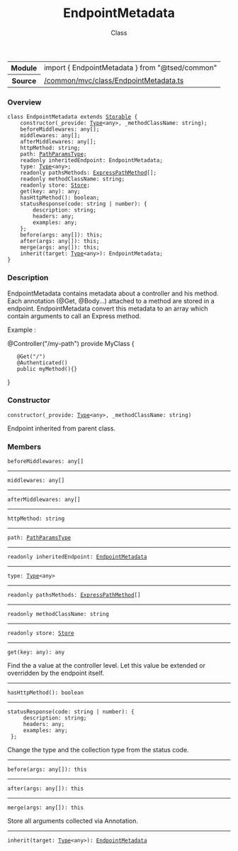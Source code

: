 
<header class="symbol-info-header"><h1 id="endpointmetadata">EndpointMetadata</h1><label class="symbol-info-type-label class">Class</label></header>
<!-- summary -->
<section class="symbol-info"><table class="is-full-width"><tbody><tr><th>Module</th><td><div class="lang-typescript"><span class="token keyword">import</span> { EndpointMetadata }&nbsp;<span class="token keyword">from</span>&nbsp;<span class="token string">"@tsed/common"</span></div></td></tr><tr><th>Source</th><td><a href="https://github.com/Romakita/ts-express-decorators/blob/v4.7.0/src//common/mvc/class/EndpointMetadata.ts#L0-L0">/common/mvc/class/EndpointMetadata.ts</a></td></tr></tbody></table></section>
<!-- overview -->


### Overview


<pre><code class="typescript-lang "><span class="token keyword">class</span> EndpointMetadata <span class="token keyword">extends</span> <a href="#api/core/storable"><span class="token">Storable</span></a> <span class="token punctuation">{</span>
    <span class="token keyword">constructor</span><span class="token punctuation">(</span>_provide<span class="token punctuation">:</span> <a href="#api/core/type"><span class="token">Type</span></a><<span class="token keyword">any</span>><span class="token punctuation">,</span> _methodClassName<span class="token punctuation">:</span> <span class="token keyword">string</span><span class="token punctuation">)</span><span class="token punctuation">;</span>
    beforeMiddlewares<span class="token punctuation">:</span> <span class="token keyword">any</span><span class="token punctuation">[</span><span class="token punctuation">]</span><span class="token punctuation">;</span>
    middlewares<span class="token punctuation">:</span> <span class="token keyword">any</span><span class="token punctuation">[</span><span class="token punctuation">]</span><span class="token punctuation">;</span>
    afterMiddlewares<span class="token punctuation">:</span> <span class="token keyword">any</span><span class="token punctuation">[</span><span class="token punctuation">]</span><span class="token punctuation">;</span>
    httpMethod<span class="token punctuation">:</span> <span class="token keyword">string</span><span class="token punctuation">;</span>
    path<span class="token punctuation">:</span> <a href="#api/common/mvc/pathparamstype"><span class="token">PathParamsType</span></a><span class="token punctuation">;</span>
    <span class="token keyword">readonly</span> inheritedEndpoint<span class="token punctuation">:</span> EndpointMetadata<span class="token punctuation">;</span>
    type<span class="token punctuation">:</span> <a href="#api/core/type"><span class="token">Type</span></a><<span class="token keyword">any</span>><span class="token punctuation">;</span>
    <span class="token keyword">readonly</span> pathsMethods<span class="token punctuation">:</span> <a href="#api/common/mvc/expresspathmethod"><span class="token">ExpressPathMethod</span></a><span class="token punctuation">[</span><span class="token punctuation">]</span><span class="token punctuation">;</span>
    <span class="token keyword">readonly</span> methodClassName<span class="token punctuation">:</span> <span class="token keyword">string</span><span class="token punctuation">;</span>
    <span class="token keyword">readonly</span> store<span class="token punctuation">:</span> <a href="#api/core/store"><span class="token">Store</span></a><span class="token punctuation">;</span>
    <span class="token function">get</span><span class="token punctuation">(</span>key<span class="token punctuation">:</span> <span class="token keyword">any</span><span class="token punctuation">)</span><span class="token punctuation">:</span> <span class="token keyword">any</span><span class="token punctuation">;</span>
    <span class="token function">hasHttpMethod</span><span class="token punctuation">(</span><span class="token punctuation">)</span><span class="token punctuation">:</span> <span class="token keyword">boolean</span><span class="token punctuation">;</span>
    <span class="token function">statusResponse</span><span class="token punctuation">(</span>code<span class="token punctuation">:</span> <span class="token keyword">string</span> | <span class="token keyword">number</span><span class="token punctuation">)</span><span class="token punctuation">:</span> <span class="token punctuation">{</span>
        description<span class="token punctuation">:</span> <span class="token keyword">string</span><span class="token punctuation">;</span>
        headers<span class="token punctuation">:</span> <span class="token keyword">any</span><span class="token punctuation">;</span>
        examples<span class="token punctuation">:</span> <span class="token keyword">any</span><span class="token punctuation">;</span>
    <span class="token punctuation">}</span><span class="token punctuation">;</span>
    <span class="token function">before</span><span class="token punctuation">(</span>args<span class="token punctuation">:</span> <span class="token keyword">any</span><span class="token punctuation">[</span><span class="token punctuation">]</span><span class="token punctuation">)</span><span class="token punctuation">:</span> this<span class="token punctuation">;</span>
    <span class="token function">after</span><span class="token punctuation">(</span>args<span class="token punctuation">:</span> <span class="token keyword">any</span><span class="token punctuation">[</span><span class="token punctuation">]</span><span class="token punctuation">)</span><span class="token punctuation">:</span> this<span class="token punctuation">;</span>
    <span class="token function">merge</span><span class="token punctuation">(</span>args<span class="token punctuation">:</span> <span class="token keyword">any</span><span class="token punctuation">[</span><span class="token punctuation">]</span><span class="token punctuation">)</span><span class="token punctuation">:</span> this<span class="token punctuation">;</span>
    <span class="token function">inherit</span><span class="token punctuation">(</span>target<span class="token punctuation">:</span> <a href="#api/core/type"><span class="token">Type</span></a><<span class="token keyword">any</span>><span class="token punctuation">)</span><span class="token punctuation">:</span> EndpointMetadata<span class="token punctuation">;</span>
<span class="token punctuation">}</span></code></pre>


<!-- Parameters -->

<!-- Description -->


### Description

EndpointMetadata contains metadata about a controller and his method.
Each annotation (@Get, @Body...) attached to a method are stored in a endpoint.
EndpointMetadata convert this metadata to an array which contain arguments to call an Express method.

Example :

   @Controller("/my-path")
   provide MyClass {

       @Get("/")
       @Authenticated()
       public myMethod(){}
   }

<!-- Members -->





### Constructor



<pre><code class="typescript-lang "><span class="token keyword">constructor</span><span class="token punctuation">(</span>_provide<span class="token punctuation">:</span> <a href="#api/core/type"><span class="token">Type</span></a><<span class="token keyword">any</span>><span class="token punctuation">,</span> _methodClassName<span class="token punctuation">:</span> <span class="token keyword">string</span><span class="token punctuation">)</span></code></pre>



Endpoint inherited from parent class.





### Members



<div class="method-overview">
<pre><code class="typescript-lang ">beforeMiddlewares<span class="token punctuation">:</span> <span class="token keyword">any</span><span class="token punctuation">[</span><span class="token punctuation">]</span></code></pre>
</div>




<hr/>



<div class="method-overview">
<pre><code class="typescript-lang ">middlewares<span class="token punctuation">:</span> <span class="token keyword">any</span><span class="token punctuation">[</span><span class="token punctuation">]</span></code></pre>
</div>




<hr/>



<div class="method-overview">
<pre><code class="typescript-lang ">afterMiddlewares<span class="token punctuation">:</span> <span class="token keyword">any</span><span class="token punctuation">[</span><span class="token punctuation">]</span></code></pre>
</div>




<hr/>



<div class="method-overview">
<pre><code class="typescript-lang deprecated ">httpMethod<span class="token punctuation">:</span> <span class="token keyword">string</span></code></pre>
</div>




<hr/>



<div class="method-overview">
<pre><code class="typescript-lang deprecated ">path<span class="token punctuation">:</span> <a href="#api/common/mvc/pathparamstype"><span class="token">PathParamsType</span></a></code></pre>
</div>




<hr/>



<div class="method-overview">
<pre><code class="typescript-lang "><span class="token keyword">readonly</span> inheritedEndpoint<span class="token punctuation">:</span> <a href="#api/common/mvc/endpointmetadata"><span class="token">EndpointMetadata</span></a></code></pre>
</div>




<hr/>



<div class="method-overview">
<pre><code class="typescript-lang ">type<span class="token punctuation">:</span> <a href="#api/core/type"><span class="token">Type</span></a><<span class="token keyword">any</span>></code></pre>
</div>




<hr/>



<div class="method-overview">
<pre><code class="typescript-lang "><span class="token keyword">readonly</span> pathsMethods<span class="token punctuation">:</span> <a href="#api/common/mvc/expresspathmethod"><span class="token">ExpressPathMethod</span></a><span class="token punctuation">[</span><span class="token punctuation">]</span></code></pre>
</div>




<hr/>



<div class="method-overview">
<pre><code class="typescript-lang "><span class="token keyword">readonly</span> methodClassName<span class="token punctuation">:</span> <span class="token keyword">string</span></code></pre>
</div>




<hr/>



<div class="method-overview">
<pre><code class="typescript-lang "><span class="token keyword">readonly</span> store<span class="token punctuation">:</span> <a href="#api/core/store"><span class="token">Store</span></a></code></pre>
</div>




<hr/>



<div class="method-overview">
<pre><code class="typescript-lang "><span class="token function">get</span><span class="token punctuation">(</span>key<span class="token punctuation">:</span> <span class="token keyword">any</span><span class="token punctuation">)</span><span class="token punctuation">:</span> <span class="token keyword">any</span></code></pre>
</div>


Find the a value at the controller level. Let this value be extended or overridden by the endpoint itself.




<hr/>



<div class="method-overview">
<pre><code class="typescript-lang deprecated "><span class="token function">hasHttpMethod</span><span class="token punctuation">(</span><span class="token punctuation">)</span><span class="token punctuation">:</span> <span class="token keyword">boolean</span></code></pre>
</div>




<hr/>



<div class="method-overview">
<pre><code class="typescript-lang "><span class="token function">statusResponse</span><span class="token punctuation">(</span>code<span class="token punctuation">:</span> <span class="token keyword">string</span> | <span class="token keyword">number</span><span class="token punctuation">)</span><span class="token punctuation">:</span> <span class="token punctuation">{</span>
     description<span class="token punctuation">:</span> <span class="token keyword">string</span><span class="token punctuation">;</span>
     headers<span class="token punctuation">:</span> <span class="token keyword">any</span><span class="token punctuation">;</span>
     examples<span class="token punctuation">:</span> <span class="token keyword">any</span><span class="token punctuation">;</span>
 <span class="token punctuation">}</span><span class="token punctuation">;</span></code></pre>
</div>


Change the type and the collection type from the status code.



<hr/>



<div class="method-overview">
<pre><code class="typescript-lang "><span class="token function">before</span><span class="token punctuation">(</span>args<span class="token punctuation">:</span> <span class="token keyword">any</span><span class="token punctuation">[</span><span class="token punctuation">]</span><span class="token punctuation">)</span><span class="token punctuation">:</span> this</code></pre>
</div>




<hr/>



<div class="method-overview">
<pre><code class="typescript-lang "><span class="token function">after</span><span class="token punctuation">(</span>args<span class="token punctuation">:</span> <span class="token keyword">any</span><span class="token punctuation">[</span><span class="token punctuation">]</span><span class="token punctuation">)</span><span class="token punctuation">:</span> this</code></pre>
</div>




<hr/>



<div class="method-overview">
<pre><code class="typescript-lang "><span class="token function">merge</span><span class="token punctuation">(</span>args<span class="token punctuation">:</span> <span class="token keyword">any</span><span class="token punctuation">[</span><span class="token punctuation">]</span><span class="token punctuation">)</span><span class="token punctuation">:</span> this</code></pre>
</div>


Store all arguments collected via Annotation.



<hr/>



<div class="method-overview">
<pre><code class="typescript-lang "><span class="token function">inherit</span><span class="token punctuation">(</span>target<span class="token punctuation">:</span> <a href="#api/core/type"><span class="token">Type</span></a><<span class="token keyword">any</span>><span class="token punctuation">)</span><span class="token punctuation">:</span> <a href="#api/common/mvc/endpointmetadata"><span class="token">EndpointMetadata</span></a></code></pre>
</div>








